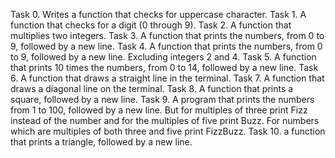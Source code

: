 Task 0. Writes a function that checks for uppercase character.
Task 1. A function that checks for a digit (0 through 9).
Task 2. A function that multiplies two integers.
Task 3. A function that prints the numbers, from 0 to 9, followed by a new line.
Task 4. A function that prints the numbers, from 0 to 9, followed by a new line. Excluding integers 2 and 4.
Task 5. A function that prints 10 times the numbers, from 0 to 14, followed by a new line.
Task 6. A function that draws a straight line in the terminal.
Task 7. A function that draws a diagonal line on the terminal.
Task 8. A function that prints a square, followed by a new line.
Task 9. A program that prints the numbers from 1 to 100, followed by a new line. But for multiples of three print Fizz instead of the number and for the multiples of five print Buzz. For numbers which are multiples of both three and five print FizzBuzz.
Task 10. a function that prints a triangle, followed by a new line.
